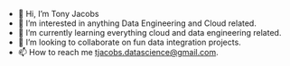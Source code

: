- 👋 Hi, I’m Tony Jacobs
- 👀 I’m interested in anything Data Engineering and Cloud related.
- 🌱 I’m currently learning everything cloud and data engineering related.
- 💞️ I’m looking to collaborate on fun data integration projects.
- 📫 How to reach me tjacobs.datascience@gmail.com.

<!---
tonyjacobscloudpro/tonyjacobscloudpro is a ✨ special ✨ repository because its `README.md` (this file) appears on your GitHub profile.
You can click the Preview link to take a look at your changes.
--->
